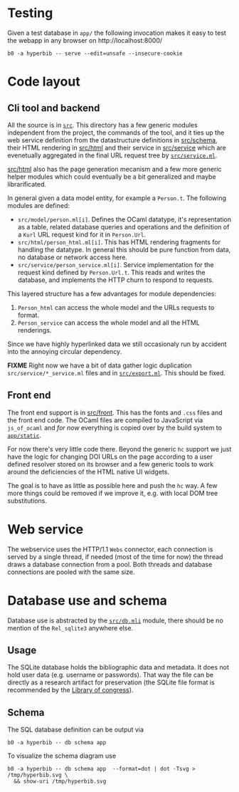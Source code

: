 # Testing 

Given a test database in `app/` the following invocation makes it easy 
to test the webapp in any browser on http://localhost:8000/ 

```
b0 -a hyperbib -- serve --edit=unsafe --insecure-cookie
```

# Code layout 

## Cli tool and backend

All the source is in [`src`](src). This directory has a few generic
modules independent from the project, the commands of the tool, and it
ties up the web service definition from the datastructure definitions
in 
[src/schema](src/schema), their HTML rendering in [src/html](src/html)
and their service in [src/service](src/service) which are 
evenetually aggregated in the final URL request tree by
[`src/service.ml`](src/service.ml). 

[src/html](src/html) also has the page generation mecanism and a few
more generic helper modules which could eventually be a bit
generalized and maybe librarificated.

In general given a data model entity, for example a `Person.t`. The following
modules are defined:

* `src/model/person.ml[i]`. Defines the OCaml datatype, it's representation
  as a table, related database queries and operations and the definition of 
  a `Kurl` URL request kind for it in `Person.Url`.
* `src/html/person_html.ml[i]`. This has HTML rendering fragments for 
  handling the datatype. In general this should be pure function from 
  data, no database or network access here.
* `src/service/person_service.ml[i]`. Service implementation for the 
  request kind defined by `Person.Url.t`. This reads and writes the database, 
  and implements the HTTP churn to respond to requests.

This layered structure has a few advantages for module dependencies:

1. `Person_html` can access the whole model and the URLs requests
   to format.
2. `Person_service` can access the whole model and all the HTML renderings.

Since we have highly hyperlinked data we still occasionaly run by
accident into the annoying circular dependency.

**FIXME** Right now we have a bit of data gather logic duplication
`src/service/*_service.ml` files and in
[`src/export.ml`](src/export.ml).  This should be fixed.

## Front end

The front end support is in [src/front](src/front). This has the fonts
and `.css` files and the front end code. The OCaml files are compiled
to JavaScript via `js_of_ocaml` and *for now* everything is copied
over by the build system to [`app/static`](app/static).

For now there's very little code there. Beyond the generic `hc`
support we just have the logic for changing DOI URLs on the page
according to a user defined resolver stored on its browser and a few
generic tools to work around the deficiencies of the HTML native UI
widgets.

The goal is to have as little as possible here and push the `hc` way.
A few more things could be removed if we improve it, e.g. with local
DOM tree substitutions.

# Web service

The webservice uses the HTTP/1.1 `Webs` connector, each connection is
served by a single thread, if needed (most of the time for now) the
thread draws a database connection from a pool. Both threads and
database connections are pooled with the same size.

# Database use and schema

Database use is abstracted by the [`src/db.mli`](src/db.mli) module, there 
should be no mention of the `Rel_sqlite3` anywhere else.

## Usage

The SQLite database holds the bibliographic data and metadata. It does
not hold user data (e.g. username or passwords). That way the file can
be directly as a research artifact for preservation (the SQLite file
format is recommended by the [Library of congress][loc]).

[loc]: https://www.loc.gov/preservation/resources/rfs/data.html

## Schema

The SQL database definition can be output via 

```
b0 -a hyperbib -- db schema app
```

To visualize the schema diagram use 
```
b0 -a hyperbib -- db schema app  --format=dot | dot -Tsvg > /tmp/hyperbib.svg \
  && show-uri /tmp/hyperbib.svg
```











